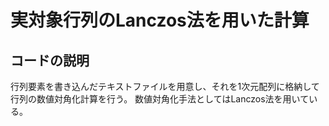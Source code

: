 # 実対象行列のLanczos法を用いた計算

## コードの説明
行列要素を書き込んだテキストファイルを用意し、それを1次元配列に格納して行列の数値対角化計算を行う。
数値対角化手法としてはLanczos法を用いている。